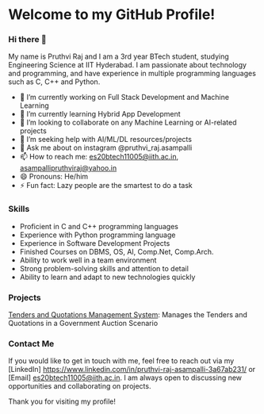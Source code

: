 # Welcome to my GitHub Profile!
### Hi there 👋

<!--
**Pruthvi-Raj-25/Pruthvi-Raj-25** is a ✨ _special_ ✨ repository because its `README.md` (this file) appears on your GitHub profile.

Here are some ideas to get you started:
-->

My name is Pruthvi Raj and I am a 3rd year BTech student, studying Engineering Science at IIT Hyderabad. I am passionate about technology and programming, and have experience in multiple programming languages such as C, C++ and Python.

- 🔭 I’m currently working on Full Stack Development and Machine Learning
- 🌱 I’m currently learning Hybrid App Development 
- 👯 I’m looking to collaborate on any Machine Learning or AI-related projects
- 🤔 I’m seeking help with AI/ML/DL resources/projects
- 💬 Ask me about on instagram @pruthvi_raj.asampalli
- 📫 How to reach me: es20btech11005@iith.ac.in, asampallipruthviraj@yahoo.in
- 😄 Pronouns: He/him
- ⚡ Fun fact: Lazy people are the smartest to do a task


### Skills
- Proficient in C and C++ programming languages
- Experience with Python programming language
- Experience in Software Development Projects
- Finished Courses on DBMS, OS, AI, Comp.Net, Comp.Arch.
- Ability to work well in a team environment
- Strong problem-solving skills and attention to detail
- Ability to learn and adapt to new technologies quickly
### Projects
[Tenders and Quotations Management System](https://github.com/Pruthvi-Raj-25/team37_new_tqms): Manages the Tenders and Quotations in a Government Auction Scenario
### Contact Me
If you would like to get in touch with me, feel free to reach out via my [LinkedIn] https://www.linkedin.com/in/pruthvi-raj-asampalli-3a67ab231/ or [Email] es20btech11005@iith.ac.in. I am always open to discussing new opportunities and collaborating on projects.

Thank you for visiting my profile!
